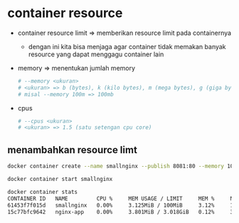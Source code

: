 # container resource
- container resource limit => memberikan resource limit pada containernya
  - dengan ini kita bisa menjaga agar container tidak memakan banyak resource yang dapat menggagu container lain

- memory => menentukan jumlah memory
  ```bash
  # --memory <ukuran>
  # <ukuran> => b (bytes), k (kilo bytes), m (mega bytes), g (giga bytes),
  # misal --memory 100m => 100mb
  ```

- cpus
  ```bash
  # --cpus <ukuran>
  # <ukuran> => 1.5 (satu setengan cpu core)
  ```

## menambahkan resource limt
```bash
docker container create --name smallnginx --publish 8081:80 --memory 100m --cpus 0.5 nginx:latest

docker container start smallnginx

docker container stats
CONTAINER ID   NAME         CPU %     MEM USAGE / LIMIT     MEM %     NET I/O           BLOCK I/O        PIDS
61453f7f015d   smallnginx   0.00%     3.125MiB / 100MiB     3.12%     15.9kB / 1.65kB   668kB / 12.3kB   3
15c77bfc9642   nginx-app    0.00%     3.801MiB / 3.018GiB   0.12%     39.5kB / 664B     1.41MB / 4.1kB   3
```